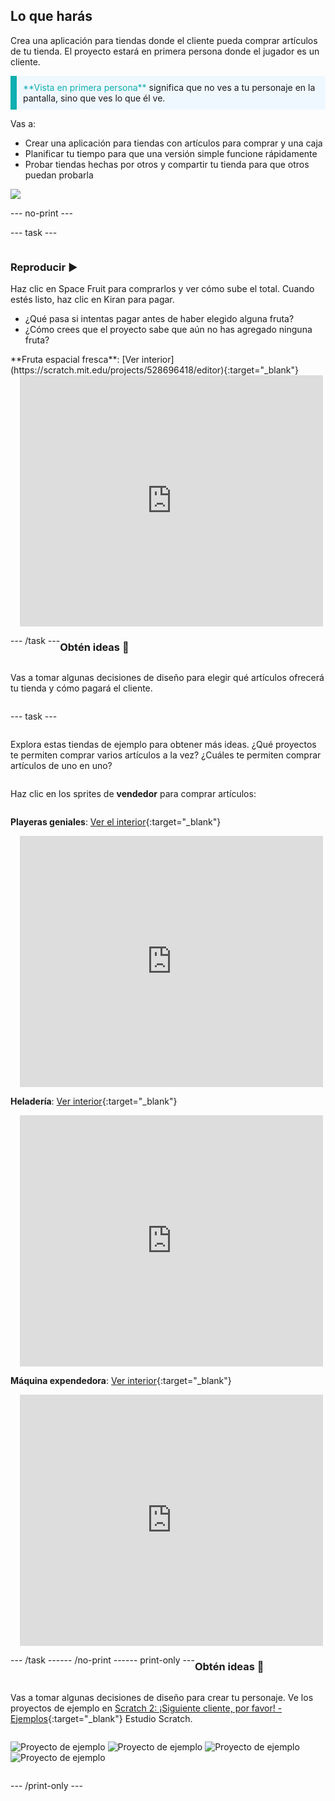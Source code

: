 ## Lo que harás

Crea una aplicación para tiendas donde el cliente pueda comprar artículos de tu tienda. El proyecto estará en primera persona donde el jugador es un cliente.

<p style="border-left: solid; border-width:10px; border-color: #0faeb0; background-color: aliceblue; padding: 10px;">
<span style="color: #0faeb0">**Vista en primera persona**</span> significa que no ves a tu personaje en la pantalla, sino que ves lo que él ve.
</p>

Vas a:
+ Crear una aplicación para tiendas con artículos para comprar y una caja
+ Planificar tu tiempo para que una versión simple funcione rápidamente
+ Probar tiendas hechas por otros y compartir tu tienda para que otros puedan probarla

![](images/example-strip.png)

--- no-print ---

--- task ---

<div style="display: flex; flex-wrap: wrap">
<div style="flex-basis: 175px; flex-grow: 1">  

### Reproducir ▶️

Haz clic en Space Fruit para comprarlos y ver cómo sube el total. Cuando estés listo, haz clic en Kiran para pagar. 

+ ¿Qué pasa si intentas pagar antes de haber elegido alguna fruta? 
+ ¿Cómo crees que el proyecto sabe que aún no has agregado ninguna fruta?

</div>
<div>
**Fruta espacial fresca**: [Ver interior](https://scratch.mit.edu/projects/528696418/editor){:target="_blank"}
<div class="scratch-preview" style="margin-left: 15px;">
  <iframe allowtransparency="true" width="485" height="402" src="https://scratch.mit.edu/projects/embed/528696418/?autostart=false" frameborder="0"></iframe>
</div>
</div>

--- /task ---

### Obtén ideas 💭

Vas a tomar algunas decisiones de diseño para elegir qué artículos ofrecerá tu tienda y cómo pagará el cliente.

--- task ---

Explora estas tiendas de ejemplo para obtener más ideas. ¿Qué proyectos te permiten comprar varios artículos a la vez? ¿Cuáles te permiten comprar artículos de uno en uno?

Haz clic en los sprites de **vendedor** para comprar artículos:

**Playeras geniales**: [Ver el interior](https://scratch.mit.edu/projects/528697069/editor){:target="_blank"}
<div class="scratch-preview" style="margin-left: 15px;">
  <iframe allowtransparency="true" width="485" height="402" src="https://scratch.mit.edu/projects/embed/528697069/?autostart=false" frameborder="0"></iframe>
</div>

**Heladería**: [Ver interior](https://scratch.mit.edu/projects/525972748/editor){:target="_blank"}
<div class="scratch-preview" style="margin-left: 15px;">
  <iframe allowtransparency="true" width="485" height="402" src="https://scratch.mit.edu/projects/embed/525972748/?autostart=false" frameborder="0"></iframe>
</div>

**Máquina expendedora**: [Ver interior](https://scratch.mit.edu/projects/526051796/editor){:target="_blank"}
<div class="scratch-preview" style="margin-left: 15px;">
  <iframe allowtransparency="true" width="485" height="402" src="https://scratch.mit.edu/projects/embed/526051796/?autostart=false" frameborder="0"></iframe>
</div>

--- /task ---

--- /no-print ---

--- print-only ---

### Obtén ideas 💭

Vas a tomar algunas decisiones de diseño para crear tu personaje. Ve los proyectos de ejemplo en [Scratch 2: ¡Siguiente cliente, por favor! - Ejemplos](https://scratch.mit.edu/studios/29611454/){:target="_blank"} Estudio Scratch.

![Proyecto de ejemplo](images/fruit.png) ![Proyecto de ejemplo](images/tshirt.png) ![Proyecto de ejemplo](images/icecream.png) ![Proyecto de ejemplo](images/vending.png)

--- /print-only ---

